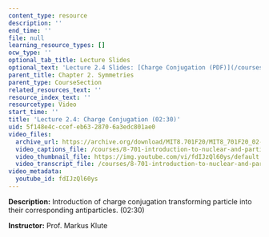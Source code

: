 ```yaml
---
content_type: resource
description: ''
end_time: ''
file: null
learning_resource_types: []
ocw_type: ''
optional_tab_title: Lecture Slides
optional_text: 'Lecture 2.4 Slides: [Charge Conjugation (PDF)](/courses/8-701-introduction-to-nuclear-and-particle-physics-fall-2020/resources/mit8_701f20_lec2-4)'
parent_title: Chapter 2. Symmetries
parent_type: CourseSection
related_resources_text: ''
resource_index_text: ''
resourcetype: Video
start_time: ''
title: 'Lecture 2.4: Charge Conjugation (02:30)'
uid: 5f148e4c-ccef-eb63-2870-6a3edc801ae0
video_files:
  archive_url: https://archive.org/download/MIT8.701F20/MIT8_701F20_02-04_chargeconjugation_300k.mp4
  video_captions_file: /courses/8-701-introduction-to-nuclear-and-particle-physics-fall-2020/a24dda32aee4579781b4ea7a1ac5d2d6_fdIJzQl60ys.vtt
  video_thumbnail_file: https://img.youtube.com/vi/fdIJzQl60ys/default.jpg
  video_transcript_file: /courses/8-701-introduction-to-nuclear-and-particle-physics-fall-2020/16465275efd02d36d872badbcf6ce555_fdIJzQl60ys.pdf
video_metadata:
  youtube_id: fdIJzQl60ys
---
```


**Description:** Introduction of charge conjugation transforming particle into their corresponding antiparticles. (02:30)

**Instructor:** Prof. Markus Klute